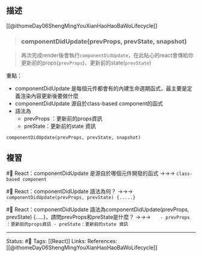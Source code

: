 ## 描述

[[@ithomeDay06ShengMingYouXianHaoHaoBaWoLifecycle]]
> ### componentDidUpdate(prevProps, prevState, snapshot)

> 再次完成render後會執行`componentDidUpdate`，在此貼心的react會傳給你更新前的props(`prevProps`)、更新前的state(`prevState`)


重點：
- componentDidUpdate 是每個元件都會有的內建生命週期函式，最主要是定義渲染內容更新後要做什麼
- componentDidUpdate 源自於class-based component的函式
- 語法為
	- prevProps ：更新前的props資訊
	- preState：更新前的state 資訊
```
componentDidUpdate(prevProps, prevState, snapshot)
```

## 複習

#🧠 React：componentDidUpdate 是源自於哪個元件開發的函式 ->->-> `class-based component`

#🧠 React：componentDidUpdate 語法為何？ ->->-> `componentDidUpdate(prevProps, prevState) {.....}`

#🧠 React：componentDidUpdate 語法為componentDidUpdate(prevProps, prevState) {.....}，請問prevProps和preState是什麼？ ->->-> `	- prevProps ：更新前的props資訊 - preState：更新前的state 資訊`
<!--SR:!2022-10-17,3,250-->

---
Status: #🌱 
Tags:
[[React]]
Links:
References:
[[@ithomeDay06ShengMingYouXianHaoHaoBaWoLifecycle]]